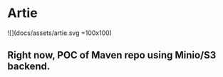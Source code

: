 # Artie

![](docs/assets/artie.svg =100x100)

## Right now, POC of Maven repo using Minio/S3 backend.
